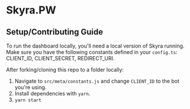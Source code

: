 # Skyra.PW

## Setup/Contributing Guide

To run the dashboard locally, you'll need a local version of Skyra running. Make sure you
have the following constants defined in your `config.ts`: CLIENT_ID, CLIENT_SECRET, REDIRECT_URI.

After forking/cloning this repo to a folder locally:

1. Navigate to `src/meta/constants.js` and change `CLIENT_ID` to the bot you're using.
2. Install dependencies with `yarn`.
3. `yarn start`
